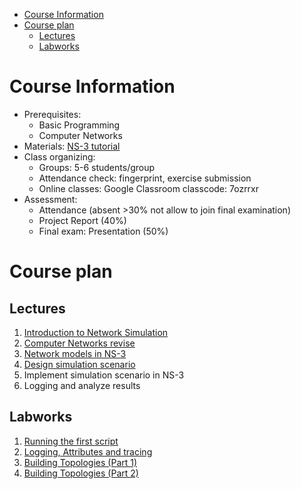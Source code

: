 - [Course Information](#course-information)
- [Course plan](#course-plan)
  - [Lectures](#lectures)
  - [Labworks](#labworks)

# Course Information
- Prerequisites:
  - Basic Programming
  - Computer Networks
- Materials: [NS-3 tutorial](https://www.nsnam.org/)
- Class organizing:
  - Groups: 5-6 students/group
  - Attendance check: fingerprint, exercise submission
  - Online classes: Google Classroom classcode: 7ozrrxr
- Assessment:
  - Attendance (absent >30% not allow to join final examination)
  - Project Report (40%)
  - Final exam: Presentation (50%)
# Course plan
## Lectures
1. [Introduction to Network Simulation](Lectures/Lecture%201.pdf)
2. [Computer Networks revise](Lectures/Lecture%202.pdf)
3. [Network models in NS-3](Lectures/Lecture%203.pdf)
4. [Design simulation scenario](Lectures/Lecture4.pdf)
5. Implement simulation scenario in NS-3
6. Logging and analyze results
## Labworks
1. [Running the first script](Labworks/Labwork1/README.md)
2. [Logging, Attributes and tracing](Labworks/Labwork2/README.md)
3. [Building Topologies (Part 1)](Labworks/Labwork3/README.md)
4. [Building Topologies (Part 2)](Labworks/Labwork4/README.md)